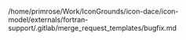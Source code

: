 /home/primrose/Work/IconGrounds/icon-dace/icon-model/externals/fortran-support/.gitlab/merge_request_templates/bugfix.md